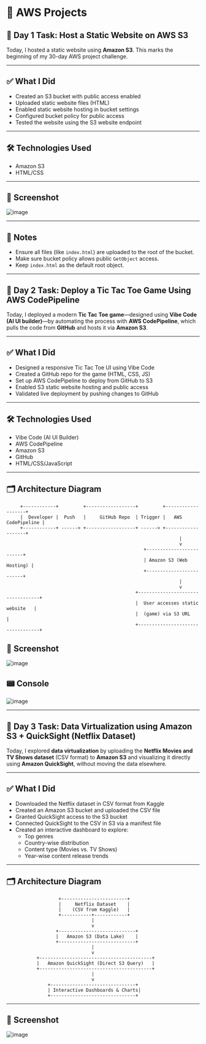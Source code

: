 # 🚀 AWS Projects

## 📅 Day 1 Task: Host a Static Website on AWS S3

Today, I hosted a static website using **Amazon S3**. This marks the beginning of my 30-day AWS project challenge.

---

## ✅ What I Did

- Created an S3 bucket with public access enabled
- Uploaded static website files (HTML)
- Enabled static website hosting in bucket settings
- Configured bucket policy for public access
- Tested the website using the S3 website endpoint

---


## 🛠️ Technologies Used

- Amazon S3
- HTML/CSS

---

## 📸 Screenshot
![image](https://github.com/user-attachments/assets/e600b251-d65d-4e75-9b38-f96a421513ae)


---

## 📌 Notes

- Ensure all files (like `index.html`) are uploaded to the root of the bucket.
- Make sure bucket policy allows public `GetObject` access.
- Keep `index.html` as the default root object.

---

## 📅 Day 2 Task: Deploy a Tic Tac Toe Game Using AWS CodePipeline

Today, I deployed a modern **Tic Tac Toe game**—designed using **Vibe Code (AI UI builder)**—by automating the process with **AWS CodePipeline**, which pulls the code from **GitHub** and hosts it via **Amazon S3**.

---

## ✅ What I Did

- Designed a responsive Tic Tac Toe UI using Vibe Code
- Created a GitHub repo for the game (HTML, CSS, JS)
- Set up AWS CodePipeline to deploy from GitHub to S3
- Enabled S3 static website hosting and public access
- Validated live deployment by pushing changes to GitHub

---

## 🛠️ Technologies Used

- Vibe Code (AI UI Builder)  
- AWS CodePipeline  
- Amazon S3  
- GitHub  
- HTML/CSS/JavaScript

---

## 🗂️ Architecture Diagram

```plaintext
     +------------+         +------------------+         +-------------------+
     |  Developer |  Push   |     GitHub Repo  | Trigger |   AWS CodePipeline |
     +------------+ ------> +------------------+ ------> +-------------------+
                                                               |
                                                               v
                                                  +-------------------------+
                                                  | Amazon S3 (Web Hosting) |
                                                  +-------------------------+
                                                               |
                                                               v
                                               +----------------------------------+
                                               |  User accesses static website   |
                                               |  (game) via S3 URL              |
                                               +----------------------------------+
```
## 📸 Screenshot
![image](https://github.com/user-attachments/assets/43d4a836-44ed-4783-abb2-04667eda7d04)

## 📟 Console
![image](https://github.com/user-attachments/assets/e9ae32ff-8d11-48f0-a2ce-9bbee639b890)

--- 
## 📅 Day 3 Task: Data Virtualization using Amazon S3 + QuickSight (Netflix Dataset)

Today, I explored **data virtualization** by uploading the **Netflix Movies and TV Shows dataset** (CSV format) to **Amazon S3** and visualizing it directly using **Amazon QuickSight**, without moving the data elsewhere.

---

## ✅ What I Did

- Downloaded the Netflix dataset in CSV format from Kaggle
- Created an Amazon S3 bucket and uploaded the CSV file
- Granted QuickSight access to the S3 bucket
- Connected QuickSight to the CSV in S3 via a manifest file
- Created an interactive dashboard to explore:
  - Top genres
  - Country-wise distribution
  - Content type (Movies vs. TV Shows)
  - Year-wise content release trends

---

## 🗂️ Architecture Diagram

```plaintext
                   +------------------------+
                   |     Netflix Dataset    |
                   |    (CSV from Kaggle)   |
                   +-----------+------------+
                               |
                               v
                  +----------------------------+
                  |   Amazon S3 (Data Lake)    |
                  +----------------------------+
                               |
                               v
           +-----------------------------------------+
           |   Amazon QuickSight (Direct S3 Query)   |
           +-----------------------------------------+
                               |
                               v
               +-------------------------------+
               | Interactive Dashboards & Charts|
               +-------------------------------+
```
---
## 📸 Screenshot
![image](https://github.com/user-attachments/assets/0413e17c-ff20-4fc2-89e5-5a7f84970d2f)
